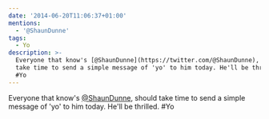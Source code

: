 ```yaml
---
date: '2014-06-20T11:06:37+01:00'
mentions:
  - '@ShaunDunne'
tags:
  - Yo
description: >-
  Everyone that know's [@ShaunDunne](https://twitter.com/@ShaunDunne), should
  take time to send a simple message of 'yo' to him today. He'll be thrilled.
  #Yo
---
```

Everyone that know's [@ShaunDunne](https://twitter.com/@ShaunDunne), should take time to send a simple message of 'yo' to him today. He'll be thrilled. #Yo
